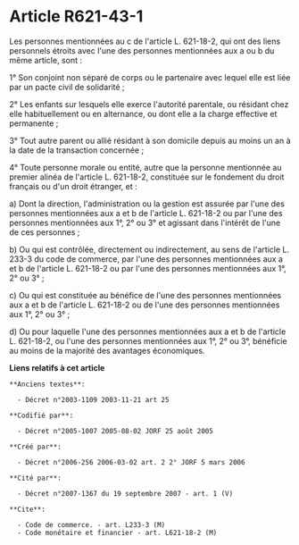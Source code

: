 # Article R621-43-1

Les personnes mentionnées au c de l'article L. 621-18-2, qui ont des liens personnels étroits avec l'une des personnes
mentionnées aux a ou b du même article, sont :

1° Son conjoint non séparé de corps ou le partenaire avec lequel elle est liée par un pacte civil de solidarité ;

2° Les enfants sur lesquels elle exerce l'autorité parentale, ou résidant chez elle habituellement ou en alternance, ou dont
elle a la charge effective et permanente ;

3° Tout autre parent ou allié résidant à son domicile depuis au moins un an à la date de la transaction concernée ;

4° Toute personne morale ou entité, autre que la personne mentionnée au premier alinéa de l'article L. 621-18-2, constituée
sur le fondement du droit français ou d'un droit étranger, et :

a) Dont la direction, l'administration ou la gestion est assurée par l'une des personnes mentionnées aux a et b de l'article
L. 621-18-2 ou par l'une des personnes mentionnées aux 1°, 2° ou 3° et agissant dans l'intérêt de l'une de ces personnes ;

b) Ou qui est contrôlée, directement ou indirectement, au sens de l'article L. 233-3 du code de commerce, par l'une des
personnes mentionnées aux a et b de l'article L. 621-18-2 ou par l'une des personnes mentionnées aux 1°, 2° ou 3° ;

c) Ou qui est constituée au bénéfice de l'une des personnes mentionnées aux a et b de l'article L. 621-18-2 ou de l'une des
personnes mentionnées aux 1°, 2° ou 3° ;

d) Ou pour laquelle l'une des personnes mentionnées aux a et b de l'article L. 621-18-2, ou l'une des personnes mentionnées
aux 1°, 2° ou 3°, bénéficie au moins de la majorité des avantages économiques.

**Liens relatifs à cet article**

	**Anciens textes**:

	  - Décret n°2003-1109 2003-11-21 art 25

	**Codifié par**:

	  - Décret n°2005-1007 2005-08-02 JORF 25 août 2005

	**Créé par**:

	  - Décret n°2006-256 2006-03-02 art. 2 2° JORF 5 mars 2006

	**Cité par**:

	  - Décret n°2007-1367 du 19 septembre 2007 - art. 1 (V)

	**Cite**:

	  - Code de commerce. - art. L233-3 (M)
	  - Code monétaire et financier - art. L621-18-2 (M)
